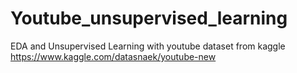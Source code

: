 # Youtube_unsupervised_learning

EDA and Unsupervised Learning with youtube dataset from kaggle
https://www.kaggle.com/datasnaek/youtube-new
